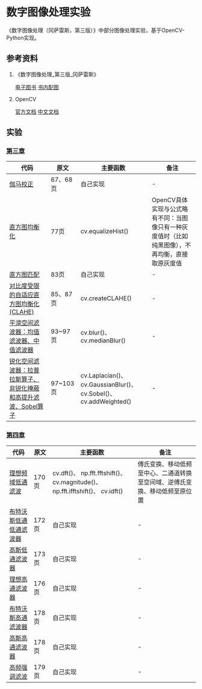 # 数字图像处理实验

《数字图像处理（冈萨雷斯，第三版）》中部分图像处理实验，基于OpenCV-Python实现。

## 参考资料

1. 《数字图像处理_第三版_冈萨雷斯》

   [电子图书](./book/数字图像处理_第三版_冈萨雷斯.pdf)
   [书内配图](https://www.imageprocessingplace.com/DIP-3E/dip3e_book_images_downloads.htm)
2. OpenCV

   [官方文档](https://docs.opencv.org/4.7.0/d6/d00/tutorial_py_root.html)
   [中文文档](./book/opencv4.1中文文档.pdf)

## 实验

### [第三章](./src/CH03)

| 代码                                                             | 原文      | 主要函数                                                            | 备注                                                 |
|----------------------------------------------------------------|---------|-----------------------------------------------------------------|----------------------------------------------------|
| [伽马校正](./src/CH03/ch03_2_3.py)                                 | 67、68页  | 自己实现                                                            | -                                                  |
| [直方图均衡化](./src/CH03/ch03_3_1.py)                               | 77页     | cv.equalizeHist()                                               | OpenCV具体实现与公式略有不同：当图像只有一种灰度值时（比如纯黑图像），不再均衡，直接取原灰度值 |
| [直方图匹配](./src/CH03/ch03_3_2.py)                                | 83页     | 自己实现                                                            | -                                                  |
| [对比度受限的自适应直方图均衡化(CLAHE)](./src/CH03/ch03_3_3.py)               | 85、87页  | cv.createCLAHE()                                                | -                                                  |
| [平滑空间滤波器：均值滤波器、中值滤波器](./src/CH03/ch03_5_all.py)                | 93~97 页 | cv.blur()、 cv.medianBlur()                                      | -                                                  |         
| [锐化空间滤波器：拉普拉斯算子、非锐化掩蔽和高提升滤波、Sobel算子](./src/CH03/ch03_6_all.py) | 97~103页 | cv.Laplacian()、 cv.GaussianBlur()、 cv.Sobel()、 cv.addWeighted() | -                                                  |

### [第四章](./src/CH04)

| 代码                                     | 原文   | 主要函数                                                                       | 备注                                    |
|----------------------------------------|------|----------------------------------------------------------------------------|---------------------------------------|
| [理想频域低通滤波](./src/CH04/ch04_08_1.py)    | 170页 | cv.dft()、 np.fft.fftshift()、 cv.magnitude()、 np.fft.ifftshift()、 cv.idft() | 傅氏变换、移动低频至中心、二通道转换至空间域、逆傅氏变换、移动低频至原位置 |
| [布特沃斯低通低通滤波器](./src/CH04/ch04_08_2.py) | 172页 | 自己实现                                                                       | -                                     |
| [高斯低通滤波器](./src/CH04/ch04_08_3.py)     | 173页 | 自己实现                                                                       | -                                     |
| [理想高通滤波器](./src/CH04/ch04_09_1.py)     | 176页 | 自己实现                                                                       | -                                     |
| [布特沃斯高通滤波器](./src/CH04/ch04_09_2.py)   | 178页 | 自己实现                                                                       | -                                     |
| [高斯高通滤波器](./src/CH04/ch04_09_3.py)     | 178页 | 自己实现                                                                       | -                                     |
| [高频强调滤波](./src/CH04/ch04_09_5.py)     | 179页 | 自己实现 | - |
